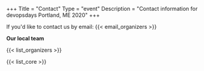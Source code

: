 +++
Title = "Contact"
Type = "event"
Description = "Contact information for devopsdays Portland, ME 2020"
+++

If you'd like to contact us by email: {{< email_organizers >}}

**Our local team**

{{< list_organizers >}}


{{< list_core >}}
